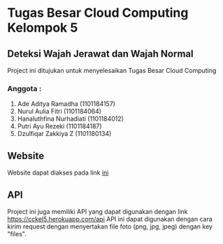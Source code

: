 # Tugas Besar Cloud Computing Kelompok 5
## Deteksi Wajah Jerawat dan Wajah Normal
Project ini ditujukan untuk menyelesaikan Tugas Besar Cloud Computing
### Anggota : 
1. Ade Aditya Ramadha (1101184157)
2. Nurul Aulia Fitri (1101184064)
3. Hanaluthfina Nurhadiati (1101184012)
4. Putri Ayu Rezeki (1101184187)
5. Dzulfiqar Zakkiya Z (1101180134)
## Website
Website dapat diakses pada link [ini](https://cckel5.herokuapp.com)
## API
Project ini juga memiliki API yang dapat digunakan dengan link https://cckel5.herokuapp.com/api
API ini dapat digunakan dengan cara kirim request dengan menyertakan file foto (png, jpg, jpeg) dengan key "files".